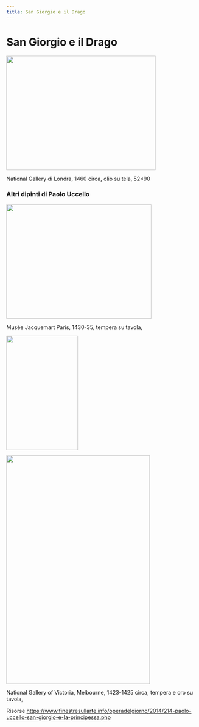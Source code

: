 ```yaml
---
title: San Giorgio e il Drago
---
```

# San Giorgio e il Drago

<img src="https://upload.wikimedia.org/wikipedia/commons/thumb/e/ed/Paolo_Uccello_047b.jpg/1024px-Paolo_Uccello_047b.jpg" 
width="392" height="300"> 

National Gallery di Londra, 1460 circa, olio su tela, 52×90 

### Altri dipinti di Paolo Uccello

<img src="https://www.musee-jacquemart-andre.com/sites/default/files/styles/fiches_oeuvre/public/mja3036_v2_sebert_photographe_2.jpg" 
width="381" height="300"> 

Musée Jacquemart Paris, 1430-35, tempera su tavola, 

<img src="{{site.baseurl}}/modules/paolo uccello/Paolo_Uccello_-_St_George_slaying_the_dragon_-_Google_Art_Project.jpg" 
width="188" height="300">



<img src="https://upload.wikimedia.org/wikipedia/commons/2/29/Paolo_Uccello_-_St_George_slaying_the_dragon_-_Google_Art_Project.jpg" 
width="377" height="600"> 

National Gallery of Victoria, Melbourne, 1423-1425 circa, tempera e oro su tavola, 


Risorse
https://www.finestresullarte.info/operadelgiorno/2014/214-paolo-uccello-san-giorgio-e-la-principessa.php
